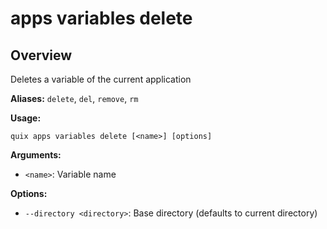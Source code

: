 # apps variables delete

## Overview

Deletes a variable of the current application

**Aliases:** `delete`, `del`, `remove`, `rm`

**Usage:**

```
quix apps variables delete [<name>] [options]
```

**Arguments:**

- `<name>`: Variable name

**Options:**

- `--directory <directory>`: Base directory (defaults to current directory)

